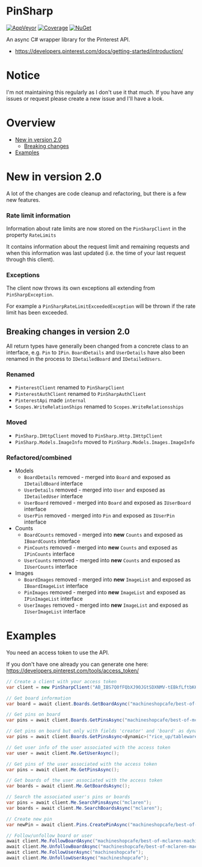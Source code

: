 # PinSharp

[![AppVeyor](https://ci.appveyor.com/api/projects/status/to2o4ik0nw5d98js/branch/master?svg=true)](https://ci.appveyor.com/project/Krusen/pinsharp)
[![Coverage](https://coveralls.io/repos/github/Krusen/PinSharp/badge.svg?branch=master)](https://coveralls.io/github/Krusen/PinSharp?branch=master)
[![NuGet](https://buildstats.info/nuget/pinsharp?includePreReleases=false)](https://www.nuget.org/packages/PinSharp)

An async C# wrapper library for the Pinterest API.

- https://developers.pinterest.com/docs/getting-started/introduction/


# Notice
I'm not maintaining this regularly as I don't use it that much.
If you have any issues or request please create a new issue and I'll have a look.


# Overview

- [New in version 2.0](#new-in-version-20)
  - [Breaking changes](#breaking-changes-in-version-20)
- [Examples](#examples)


# New in version 2.0

A lot of the changes are code cleanup and refactoring, but there is a few new features.

### Rate limit information

Information about rate limits are now stored on the `PinSharpClient` in the property `RateLimits`

It contains information about the request limit and remaining requests and when this information was last updated
(i.e. the time of your last request through this client).

### Exceptions

The client now throws its own exceptions all extending from `PinSharpException`.

For example a `PinSharpRateLimitExceededException` will be thrown if the rate limit has been exceeded.


## Breaking changes in version 2.0

All return types have generally been changed from a concrete class to an interface, e.g. `Pin` to `IPin`.
`BoardDetails` and `UserDetails` have also been renamed in the process to `IDetailedBoard` and `IDetailedUsers`.

### Renamed

- `PinterestClient` renamed to `PinSharpClient`
- `PinterestAuthClient` renamed to `PinSharpAuthClient`
- `PinterestApi` made `internal`
- `Scopes.WriteRelationShips` renamed to `Scopes.WriteRelationsships`

### Moved

- `PinSharp.IHttpClient` moved to `PinSharp.Http.IHttpClient`
- `PinSharp.Models.ImageInfo` moved to `PinSharp.Models.Images.ImageInfo`

### Refactored/combined

- Models
  - `BoardDetails` removed - merged into `Board` and exposed as `IDetaildBoard` interface
  - `UserDetails` removed - merged into `User` and exposed as `IDetailedUser` interface
  - `UserBoard` removed - merged into `Board` and exposed as `IUserBoard` interface
  - `UserPin` removed - merged into `Pin` and exposed as `IUserPin` interface
- Counts
  - `BoardCounts` removed - merged into **new** `Counts` and exposed as `IBoardCounts` interface
  - `PinCounts` removed - merged into **new** `Counts` and exposed as `IPinCounts` interface
  - `UserCounts` removed - merged into **new** `Counts` and exposed as `IUserCounts` interface
- Images
  - `BoardImages` removed - merged into **new** `ImageList` and exposed as `IBoardImageList` interface
  - `PinImages` removed - merged into **new** `ImageList` and exposed as `IPinImageList` interface
  - `UserImages` removed - merged into **new** `ImageList` and exposed as `IUserImageList` interface


# Examples

You need an access token to use the API.

If you don't have one already you can generate one here: https://developers.pinterest.com/tools/access_token/

```C#
// Create a client with your access token
var client = new PinSharpClient("AB_IBS7Q0fFQbXJ90JGtSDXNMV-tEBkfLftbK6JCpEWkGoA_MwAAAAA");

// Get board information
var board = await client.Boards.GetBoardAsync("machineshopcafe/best-of-mclaren-machine");

// Get pins on board
var pins = await client.Boards.GetPinsAsync("machineshopcafe/best-of-mclaren-machine");

// Get pins on board but only with fields 'creator' and 'board' as dynamic or your own type
var pins = await client.Boards.GetPinsAsync<dynamic>("rice_up/tableware", new[] { "creator", "board" });

// Get user info of the user associated with the access token
var user = await client.Me.GetUserAsync();

// Get pins of the user associated with the access token
var pins = await client.Me.GetPinsAsync();

// Get boards of the user associated with the access token
var boards = await client.Me.GetBoardsAsync();

// Search the associated user's pins or boards
var pins = await client.Me.SearchPinsAsync("mclaren");
var boards = await client.Me.SearchBoardsAsync("mclaren");

// Create new pin
var newPin = await client.Pins.CreatePinAsync("machineshopcafe/best-of-mclaren-machine", "http://i.imgur.com/abcdef.jpg", "Looks so cool!");

// Follow/unfollow board or user
await client.Me.FollowBoardAsync("machineshopcafe/best-of-mclaren-machine");
await client.Me.UnfollowBoardAsync("machineshopcafe/best-of-mclaren-machine");
await client.Me.FollowUserAsync("machineshopcafe");
await client.Me.UnfollowUserAsync("machineshopcafe");
```
